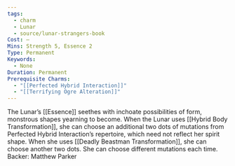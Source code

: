 ```yaml
---
tags:
  - charm
  - Lunar
  - source/lunar-strangers-book
Cost: —
Mins: Strength 5, Essence 2
Type: Permanent
Keywords:
  - None
Duration: Permanent
Prerequisite Charms:
  - "[[Perfected Hybrid Interaction]]"
  - "[[Terrifying Ogre Alteration]]"
---
```

The Lunar’s [[Essence]] seethes with inchoate possibilities of form, monstrous shapes yearning to become.
When the Lunar uses [[Hybrid Body Transformation]], she can choose an additional two dots of mutations from Perfected Hybrid Interaction’s repertoire, which need not reflect her spirit shape. When she uses [[Deadly Beastman Transformation]], she can choose another two dots. She can choose different mutations each time.
Backer: Matthew Parker